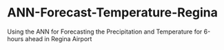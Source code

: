 # ANN-Forecast-Temperature-Regina
Using the ANN for Forecasting the Precipitation and Temperature for 6-hours ahead in Regina  Airport
